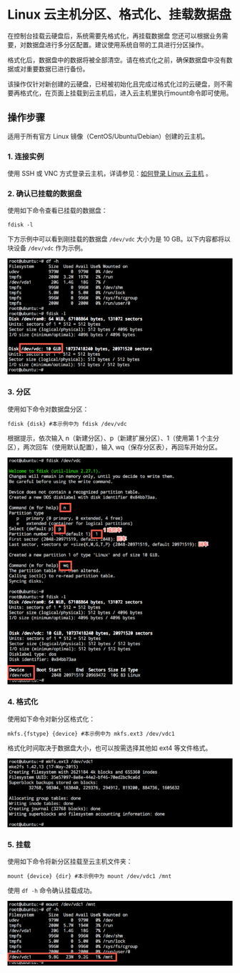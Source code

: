 # Linux 云主机分区、格式化、挂载数据盘

在控制台挂载云硬盘后，系统需要先格式化，再挂载数据盘
您还可以根据业务需要，对数据盘进行多分区配置。建议使用系统自带的工具进行分区操作。

格式化后，数据盘中的数据将被全部清空。请在格式化之前，确保数据盘中没有数据或对重要数据已进行备份。

该操作仅针对新创建的云硬盘，已经被初始化且完成过格式化过的云硬盘，则不需要再格式化，在页面上挂载到云主机后，进入云主机里执行mount命令即可使用。


## 操作步骤

适用于所有官方 Linux 镜像（CentOS/Ubuntu/Debian）创建的云主机。

### 1. 连接实例

使用 SSH 或 VNC 方式登录云主机，详请参见：[如何登录 Linux 云主机](http://support.c.163.com/md.html#!容器服务/云主机/使用指南/linux主机登录方法.md) 。

### 2. 确认已挂载的数据盘

使用如下命令查看已挂载的数据盘：

	fdisk -l

下方示例中可以看到刚挂载的数据盘 `/dev/vdc` 大小为是 10 GB。以下内容都将以块设备 `/dev/vdc` 作为示例。

![](../../image/初始化云硬盘-linux-确认挂载.png)

### 3. 分区

使用如下命令对数据盘分区：

	fdisk {disk} #本示例中为 fdisk /dev/vdc 

根据提示，依次输入 n（新建分区）、p（新建扩展分区）、1（使用第 1 个主分区），两次回车（使用默认配置），输入 wq（保存分区表），再回车开始分区。

![](../../image/初始化云硬盘-linux-分区.png)

### 4. 格式化

使用如下命令对新分区格式化：

	mkfs.{fstype} {device} #本示例中为 mkfs.ext3 /dev/vdc1

格式化时间取决于数据盘大小，也可以按需选择其他如 ext4 等文件格式。

![](../../image/初始化云硬盘-linux-格式化.png)

### 5. 挂载

使用如下命令将新分区挂载至云主机文件夹：

	mount {device} {dir} #本示例中为 mount /dev/vdc1 /mnt

使用 `df -h` 命令确认挂载成功。

![](../../image/初始化云硬盘-linux-mount.png)

